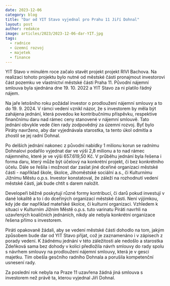 ```yaml
---
date: 2023-12-06
category: blog
title: "Dar od YIT Stavo vyjednal pro Prahu 11 Jiří Dohnal"
layout: post
author: redakce
image: articles/2023/2023-12-06-dar-YIT.jpg
tags: 
  - radnice
  - územní rozvoj
  - majetek
  - finance
---
```


YIT Stavo v minulém roce začalo stavět projekt projekt RIVI Bachova. Na realizaci tohoto projektu bylo nutné od městské části pronajmout investorovi část pozemku ve vlastnictví městské části Praha 11. Původní nájemní smlouva byla sjednána dne 19. 10. 2022 a YIT Stavo za ni platilo řádný nájem. 

Na jaře letošního roku požádal investor o prodloužení nájemní smlouvy a to do 19. 9. 2024. V rámci vedení vznikl názor, že s investorem by měla být zahájena jednání, která povedou ke kontribučnímu příspěvku, respektive finančnímu daru nad rámec ceny stanovené v nájemní smlouvě. Tato jednání obvykle vede člen rady zodpovědný za územní rozvoj. Byť bylo Piráty navrženo, aby dar vyjednávala starostka, ta tento úkol odmítla a zhostil se jej radní Dohnal.

Po delších jednání nakonec z původní nabídky 1 milionu korun se radnímu Dohnalovi podařilo vyjednat dar ve výši 2,8 milionu a to nad rámec nájemného, které je ve výši 657.619,50 Kč. V průběhu jednání byla řešena i forma daru, který může být účelový na konkrétní projekt, či bez konkrétního účelu. Dále se řešila i možnost dar zaslat jiné dceřiné organizaci městské části - například škole, školce, Jihoměstské sociální a.s., či Kulturnímu Jižnímu Městu o.p.s. Investor konstatoval, že záleží na rozhodnutí vedení městské části, jak bude chtít s darem naložit.

Developeři běžně poskytují různé formy kontribucí, či darů pokud investují v dané lokalitě a to i do dceřiných organizací městské části. Není výjimkou, kdy jde dar například mateřské školce, či kulturní organizaci. Vzhledem k situaci v Kulturním Jižním Městě o.p.s. tuto varinatu Piráti navrhli na uzavřených koaličních jednáních, nikdy ale nebyla konkrétní organizace řešena přímo s investorem.

Piráti opakovaně žádali, aby se vedení městské části dohodlo na tom, jakým způsobem bude dar od YIT Stavo přijat, což je zaznamenáno i v zápisech z porady vedení. K žádnému jednání v této záležitosti ale nedošlo a starostka Zdeňková sama bez dohody v kolici předložila návrh smlouvy do rady spolu s návrhem smlouvy na prodloužení nájemní smlouvy, která je v gesci majetku. Tím obešla gesčního radního Dohnala a porušila kompetenční usnesení rady.

Za poslední rok nebyla na Praze 11 uzavřena žádná jiná smlouva s investorem než právě ta, kterou vyjednal Jiří Dohnal.
